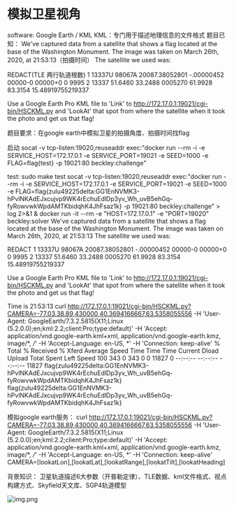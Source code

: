 # 模拟卫星视角
software: Google Earth / KML
KML：专门用于描述地理信息的文件格式
题目已知：
We've captured data from a satellite that shows a flag located at the base of the Washington Monument.
The image was taken on March 26th, 2020, at 21:53:13（拍摄时间）
The satellite we used was:

REDACT(TLE 两行轨道根数)
1 13337U 98067A   20087.38052801 -.00000452  00000-0  00000+0 0  9995
2 13337  51.6460  33.2488 0005270  61.9928  83.3154 15.48919755219337

Use a Google Earth Pro KML file to 'Link' to http://172.17.0.1:19021/cgi-bin/HSCKML.py
and 'LookAt' that spot from where the satellite when it took the photo and get us that flag!

题目要求：在google earth中模拟卫星的拍摄角度、拍摄时间找flag

启动
socat -v tcp-listen:19020,reuseaddr exec:"docker run --rm -i -e SERVICE_HOST=172.17.0.1 -e SERVICE_PORT=19021 -e SEED=1000 -e FLAG=flag{test} -p 19021\:80 beckley\:challenge"

test:
sudo make test
socat -v tcp-listen:19020,reuseaddr exec:"docker run --rm -i -e SERVICE_HOST=172.17.0.1 -e SERVICE_PORT=19021 -e SEED=1000 -e FLAG=flag{zulu49225delta\:GG1EnNVMK3-hPvlNKAdEJxcujvp9WK4rEchuEdlDp3yv_Wh_uvB5ehGq-fyRowvwkWpdAMTKbidqhK4JhFsaz1k} -p 19021\:80 beckley\:challenge" > log 2>&1 &
docker run -it --rm -e "HOST=172.17.0.1" -e "PORT=19020" beckley:solver
We've captured data from a satellite that shows a flag located at the base of the Washington Monument.
The image was taken on March 26th, 2020, at 21:53:13
The satellite we used was:

REDACT
1 13337U 98067A   20087.38052801 -.00000452  00000-0  00000+0 0  9995
2 13337  51.6460  33.2488 0005270  61.9928  83.3154 15.48919755219337

Use a Google Earth Pro KML file to 'Link' to http://172.17.0.1:19021/cgi-bin/HSCKML.py
and 'LookAt' that spot from where the satellite when it took the photo and get us that flag!

Time is 21:53:13
curl http://172.17.0.1:19021/cgi-bin/HSCKML.py?CAMERA=-77.03,38.89,430000,40.3694166667,63.5358055556 -H 'User-Agent: GoogleEarth/7.3.2.5815(X11;Linux (5.2.0.0);en;kml:2.2;client:Pro;type:default)' -H 'Accept: application/vnd.google-earth.kml+xml, application/vnd.google-earth.kmz, image/*, */*' -H 'Accept-Language: en-US, *' -H 'Connection: keep-alive'
  % Total    % Received % Xferd  Average Speed   Time    Time     Time  Current
                                 Dload  Upload   Total   Spent    Left  Speed
100   343    0   343    0     0  11827      0 --:--:-- --:--:-- --:--:-- 11827
<description>flag{zulu49225delta:GG1EnNVMK3-hPvlNKAdEJxcujvp9WK4rEchuEdlDp3yv_Wh_uvB5ehGq-fyRowvwkWpdAMTKbidqhK4JhFsaz1k}</description>
flag{zulu49225delta:GG1EnNVMK3-hPvlNKAdEJxcujvp9WK4rEchuEdlDp3yv_Wh_uvB5ehGq-fyRowvwkWpdAMTKbidqhK4JhFsaz1k}

模拟google earth服务：
curl http://172.17.0.1:19021/cgi-bin/HSCKML.py?CAMERA=-77.03,38.89,430000,40.3694166667,63.5358055556 -H 'User-Agent: GoogleEarth/7.3.2.5815(X11;Linux (5.2.0.0);en;kml:2.2;client:Pro;type:default)' -H 'Accept: application/vnd.google-earth.kml+xml, application/vnd.google-earth.kmz, image/*, */*' -H 'Accept-Language: en-US, *' -H 'Connection: keep-alive'
CAMERA=[lookatLon],[lookatLat],[lookatRange],[lookatTilt],[lookatHeading]

背景知识：
卫星轨道描述6大参数（开普勒定律）、TLE数据、kml文件格式、视点构建方式、Skyfield天文库、SGP4轨道模型

![img.png](img/img.png)
